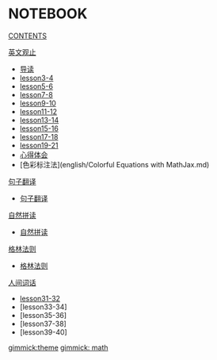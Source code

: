 # NOTEBOOK

[CONTENTS](navigation.md)

[英文观止]()

*   [导读](english/lesson1-2.md)
*   [lesson3-4](english/lesson3-4.md)
*   [lesson5-6](english/lesson5-6.md)
*   [lesson7-8](english/lesson7-8.md)
*   [lesson9-10](english/lesson9-10.md)
*   [lesson11-12](english/lesson11-12.md)
*   [lesson13-14](english/lesson13-14.md)
*   [lesson15-16](english/lesson15-16.md)
*   [lesson17-18](english/lesson17-18.md)
*   [lesson19-21](english/lesson19-21.md)
*   [心得体会](english/extra.md)
*   [色彩标注法](english/Colorful Equations with MathJax.md)

[句子翻译]()

*   [句子翻译](english/每日翻译.md)

[自然拼读]()

*   [自然拼读](english/phonetic_phonics.md)

[格林法则 ]()

*   [格林法则](english/格林法则.md)

[人间词话]()

*   [lesson31-32](english/人间词话1.md)
*   [lesson33-34]
*   [lesson35-36]
*   [lesson37-38]
*   [lesson39-40]

[gimmick:theme](yeti)
[gimmick: math]()